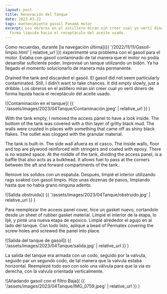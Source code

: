 ```yaml
---
layout: post
title: Renovación del Tanque
date: 2023-03-22
tags: mantenimiento gasoil Panamá motor
excerpt: Los obreros en el astillero miran sin creer cual yo vertí dinero de
  forma líquida hacia el receptáculo del aceite usado.
---
```


Como recuerdas, durante
[la navegación última]({{ '/2022/11/11/Gasoil-limpio.html' | relative_url }})
experimenté una problema con el gasoil para el motor. Estaba con gasoil
contaminado de tal manera que el motor no podía desarollar suficiente poder.
Improvisé un tanque utilizando un bidón. Ya ha llegado el momento solucionarlo
de manera más permanente.

Drained the tank and discarded el gasoil. El gasoil did not seem particularly
contaminated. Still, I didn't want to take chances.
It did empty slowly, just a dribble.
Los obreros en el astillero miran sin creer cual yo vertí dinero de forma
líquida hacia el receptáculo del aceite usado.

![Contaminación en el tanque](
  {{ '/assets/images/2023/04Tanque/Contaminación.jpeg' | relative_url }}
)

With the tank empty, I removed the access panel to have a look inside.
The bottom of the tank was covered with a thin layer of gritty black mud.
The walls were crusted in places with something that came off as shiny
black flakes. The outlet was clogged with the granular material.

The tank is built-in. The side wall afuera es el casco. The inside walls,
floor and top are plywood reinforced with stringers and coated with epoxy.
There is no wasted space. At the middle of the tank, dividing the access
panel, is a baffle that also acts as a bulkhead. It allows fuel to pass
at the corners between the aft and forward compartments of the tank..

Remové los solidos con un espatula. Después, limpié el interior utilizando
rags soaked con gasoil limpio. Hize unas dozenas de pasos, limpiando hasta
que no había grano ninguna adento.

![Salida obstruida](
  {{ '/assets/images/2023/04Tanque/obstruido.jpg' | relative_url }}
)

Para reemplezar the access panel cover, hice un gasket nuevo, cortandolo
desde un sheet of rubber gasket material. Limpié el interior de la etapa,
lo lijé, y pinté una nueva etapa de epóxico. Limpié alrededor el agujo
en al lado del tanque. Con todo listo, apliqué a bead of Permatex covering
the screw holes and screwed the panel into place.

![Salida del tanque de gasoil](
  {{ '/assets/images/2023/04Tanque/salida.jpg' | relative_url }}
)

La salida del tanque era armada con un codo, seguido por la valvula, seguido
par un segundo codo, de tal manera que la valvula estaba horizontal.  Reemplezé
todo eso con solo una válvula para que la vía es derecha, con la valvula
orientada verticalmente.

![Añadando gasoil con el filtro Baja](
  {{ '/assets/images/2023/04Tanque/IMG_0759.jpeg' | relative_url }}
)

